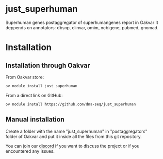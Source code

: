 # just_superhuman

Superhuman genes postaggregator of superhumangenes report in Oakvar
It deppends on annotators: dbsnp, clinvar, omim, ncbigene, pubmed, gnomad.

# Installation
## Installation through Oakvar

From Oakvar store:
```bash
ov module install just_superhuman
```
From a direct link on GitHub:
```bash
ov module install https://github.com/dna-seq/just_superhuman
```

## Manual installation

Create a folder with the name "just_superhuman" in "postaggregators" folder of Oakvar and put it inside all the files from this git repository.

You can join our [discord](https://discord.gg/5WU6aSANXy) if you want to discuss the project or if you encountered any issues.
